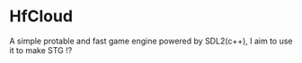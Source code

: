 # HfCloud
A simple protable and fast game engine powered by SDL2(c++), I aim to use it to make STG !?
